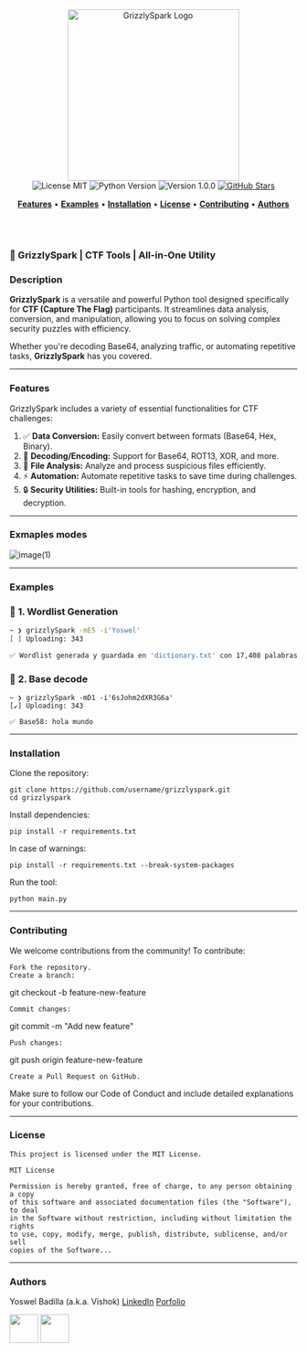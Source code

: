 <!-- Banner Principal -->
<div align="center">
  <img src="https://github.com/user-attachments/assets/337e9df8-6c7b-42fe-b56a-baa6ea7c561a" alt="GrizzlySpark Logo" width="300px" />
</div>

<!-- Badges -->
<div align="center">
  <img src="https://img.shields.io/badge/License-MIT-blue.svg" alt="License MIT" />
  <img src="https://img.shields.io/badge/Language-Python%203.8%2B-blue.svg" alt="Python Version" />
  <img src="https://img.shields.io/badge/Version-1.0.0-green.svg" alt="Version 1.0.0" />
  <a href="https://github.com/Yoswell/GrizzlySpark/stargazers">
    <img src="https://img.shields.io/github/stars/Yoswell/GrizzlySpark?style=social" alt="GitHub Stars">
  </a>
</div>

<!-- Navegación -->
<div align="center" style="margin-top: 15px;">
    <a href="#features"><b>Features</b></a> • 
    <a href="#examples"><b>Examples</b></a> • 
    <a href="#installation"><b>Installation</b></a> • 
    <a href="#license"><b>License</b></a> • 
    <a href="#contributing"><b>Contributing</b></a> • 
    <a href="#authors"><b>Authors</b></a>
</div>

<!-- Título Principal -->
<br/><br/>

### 🚀 GrizzlySpark | CTF Tools | All-in-One Utility

### **Description**  
**GrizzlySpark** is a versatile and powerful Python tool designed specifically for **CTF (Capture The Flag)** participants. It streamlines data analysis, conversion, and manipulation, allowing you to focus on solving complex security puzzles with efficiency.  

Whether you're decoding Base64, analyzing traffic, or automating repetitive tasks, **GrizzlySpark** has you covered.

---

### **Features**  
GrizzlySpark includes a variety of essential functionalities for CTF challenges:

1. ✅ **Data Conversion:** Easily convert between formats (Base64, Hex, Binary).  
2. 🔄 **Decoding/Encoding:** Support for Base64, ROT13, XOR, and more.  
3. 📂 **File Analysis:** Analyze and process suspicious files efficiently.  
4. ⚡ **Automation:** Automate repetitive tasks to save time during challenges.  
5. 🔒 **Security Utilities:** Built-in tools for hashing, encryption, and decryption.

---

### **Exmaples modes**
![image(1)](https://github.com/user-attachments/assets/5a9e2f07-4500-4c02-b87e-b8be21e50407)

---

### **Examples**  

### 🔑 **1. Wordlist Generation**  
```bash
~ ❯ grizzlySpark -mE5 -i'Yoswel'
[ ] Uploading: 343

✅ Wordlist generada y guardada en 'dictionary.txt' con 17,408 palabras.
```
### 🔑 **2. Base decode**  
```
~ ❯ grizzlySpark -mD1 -i'6sJohm2dXR3G6a'
[↙] Uploading: 343

✅ Base58: hola mundo
```

---

### **Installation**

Clone the repository:

    git clone https://github.com/username/grizzlyspark.git
    cd grizzlyspark

Install dependencies:

    pip install -r requirements.txt

In case of warnings:

    pip install -r requirements.txt --break-system-packages

Run the tool:

    python main.py

---

### **Contributing**

We welcome contributions from the community! To contribute:

    Fork the repository.
    Create a branch:

git checkout -b feature-new-feature

    Commit changes:

git commit -m "Add new feature"

    Push changes:

git push origin feature-new-feature

    Create a Pull Request on GitHub.

Make sure to follow our Code of Conduct and include detailed explanations for your contributions.

---

### **License**

    This project is licensed under the MIT License.
    
    MIT License
    
    Permission is hereby granted, free of charge, to any person obtaining a copy
    of this software and associated documentation files (the "Software"), to deal
    in the Software without restriction, including without limitation the rights
    to use, copy, modify, merge, publish, distribute, sublicense, and/or sell
    copies of the Software...

---

### **Authors**

Yoswel Badilla (a.k.a. Vishok)
<a href="https://www.linkedin.com/in/yoswel-badilla-cyberjr/">LinkedIn</a>
<a href="https://yoswell.github.io/portafoliopersonal/index.html">Porfolio</a> 

<img src="https://github.com/user-attachments/assets/97543a7e-7e34-48b3-82ad-59d243ccb9ae" width="50px" />
<img src="https://github.com/user-attachments/assets/e82f014a-964f-4c8e-89bb-a3856cb5cd6b" width="50px" />
